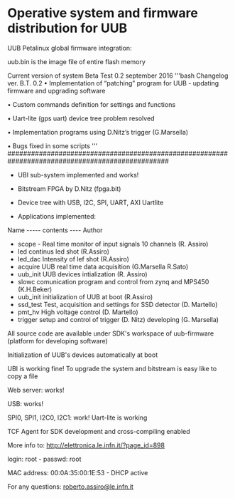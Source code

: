 # Operative system and firmware distribution for UUB 

UUB Petalinux global firmware integration:

uub.bin is the image file of entire flash memory

Current version of system Beta Test 0.2 september 2016
'''bash
Changelog ver. B.T. 0.2
•	 Implementation of “patching” program for UUB - updating firmware and upgrading software

•	Custom commands definition for settings and functions

•	Uart-lite (gps uart) device tree problem resolved

•	Implementation programs using D.Nitz’s trigger (G.Marsella)

•	Bugs fixed in some scripts
'''
#################################################################################################

- UBI sub-system implemented and works!
- Bitstream FPGA by D.Nitz (fpga.bit) 

- Device tree with USB, I2C, SPI, UART, AXI Uartlite

- Applications implemented:

 Name ----- contents ---- Author
- scope - Real time monitor of input signals 10 channels (R. Assiro)
- led continus led shot (R.Assiro)
- led_dac Intensity of lef shot (R.Assiro)
- acquire UUB real time data acquisition (G.Marsella R.Sato)
- uub_init UUB devices intialization (R. Assiro)
- slowc comunication program and control from zynq and MPS450 (K.H.Beker)
- uub_init initialization of UUB at boot (R.Assiro)
- ssd_test Test, acquisition and settings for SSD detector (D. Martello)
- pmt_hv High voltage control (D. Martello)
- trigger setup and control of trigger (D. Nitz) developing (G. Marsella)

All source code are available under SDK's workspace of uub-firmware (platform for developing software)
	
Initialization of UUB's devices automatically at boot

UBI is working fine! To upgrade the system and bitstream is easy like to copy a file
	
Web server: works!

USB: works!

SPI0, SPI1, I2C0, I2C1: work!
Uart-lite is working

TCF Agent for SDK development and cross-compiling enabled

More info to: http://elettronica.le.infn.it/?page_id=898

login: root - passwd: root

MAC address: 00:0A:35:00:1E:53 - DHCP active

For any questions: roberto.assiro@le.infn.it


